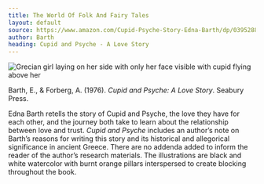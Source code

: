 ```yaml
---
title: The World Of Folk And Fairy Tales
layout: default
source: https://www.amazon.com/Cupid-Psyche-Story-Edna-Barth/dp/0395288401/ref=sr_1_1?dchild=1&keywords=Cupid+and+Psyche%3A+A+Love+Story&qid=1619453280&s=books&sr=1-1
author: Barth
heading: Cupid and Psyche - A Love Story
---
```

<div class="summary left"><img src="{{"/assets/images/cupid.jpg" | relative_url}}" alt="Grecian girl laying on her side with only her face visible with cupid flying above her">

<p>Barth, E., & Forberg, A. (1976). <em>Cupid and Psyche: A Love Story</em>. Seabury Press.</p>

<p>Edna Barth retells the story of Cupid and Psyche, the love they have for each other, and the journey both take to learn about the relationship between love and trust. <em>Cupid and Psyche</em> includes an author’s note on Barth’s reasons for writing this story and its historical and allegorical significance in ancient Greece. There are no addenda added to inform the reader of the author’s research materials. The illustrations are black and white watercolor with burnt orange pillars interspersed to create blocking throughout the book.</p>
</div>
